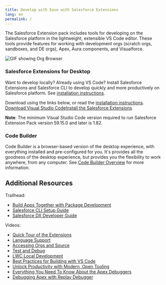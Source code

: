 ```yaml
---
title: Develop with Ease with Salesforce Extensions
lang: en
permalink: /
---
```


The Salesforce Extension pack includes tools for developing on the Salesforce platform in the lightweight, extensible VS Code editor. These tools provide features for working with development orgs (scratch orgs, sandboxes, and DE orgs), Apex, Aura components, and Visualforce.

![GIF showing Org Browser](./images/index_intro_small.gif)

### Salesforce Extensions for Desktop

Want to develop locally? Already using VS Code? Install Salesforce Extensions and Salesforce CLI to develop quickly and more productively on Salesforce platform. See [installation instructions](https://developer.salesforce.com/tools/vscode/en/vscode-desktop/install).

<span>Download using the links below, or read the [installation instructions](./en/getting-started/install).<span><br/><a class="slds-button slds-button_neutral landing__header-cta slds-m-vertical--x-large" href="https://code.visualstudio.com">Download Visual Studio Code</a><a class="slds-button slds-button_brand landing__header-cta slds-m-vertical--x-large" href="https://marketplace.visualstudio.com/items?itemName=salesforce.salesforcedx-vscode">Install the Salesforce Extensions</a>

**Note**: The minimum Visual Studio Code version required to run Salesforce Extension Pack version 59.15.0 and later is 1.82. 

### Code Builder

Code Builder is a browser-based version of the desktop experience, with everything installed and pre-configured for you. It's provides all the goodness of the desktop experience, but provides you the flexibility to work anywhere, from any computer. See [Code Builder Overview](https://developer.salesforce.com/tools/vscode/en/codebuilder/about) for more information.

## Additional Resources

Trailhead:

- [Build Apps Together with Package Development](https://trailhead.salesforce.com/trails/sfdx_get_started)
- [Salesforce CLI Setup Guide](https://developer.salesforce.com/docs/atlas.en-us.sfdx_setup.meta/sfdx_setup)
- [Salesforce DX Developer Guide](https://developer.salesforce.com/docs/atlas.en-us.sfdx_dev.meta/sfdx_dev)

Videos:

- [Quick Tour of the Extensions](https://www.youtube.com/watch?v=njKzjOTzEjo&list=PLgIMQe2PKPSIVPDsaiYIMGnFxtcrUus6M&index=6&t=0s)
- [Language Support](https://youtu.be/s5X4yGBRWTM)
- [Accessing Orgs and Source](https://youtu.be/pi5Zho9ft3s)
- [Test and Debug](https://youtu.be/f6OacBmQk1g)
- [LWC Local Development](https://www.youtube.com/watch?v=8eRFE4t2VyU&list=PLgIMQe2PKPSJdFGHjGpjd1FbCsOqq5H8t&index=4)
- [Best Practices for Building with VS Code](https://www.youtube.com/watch?v=jn91h69qC-o)
- [Unlock Productivity with Modern, Open Tooling](https://play.vidyard.com/MaE5b4ZXZ9PBzWFp3ATWoy?chapter=9)
- [Everything You Need To Know About the Apex Debuggers](https://www.youtube.com/watch?v=YnyTHDnDw38)
- [Debugging Apex with Replay Debugger](https://www.youtube.com/watch?v=dNBsYLfI1nk)
